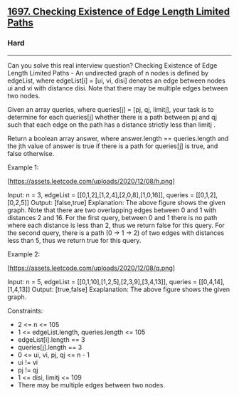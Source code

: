 <h2><a href="https://leetcode.com/problems/checking-existence-of-edge-length-limited-paths/">1697. Checking Existence of Edge Length Limited Paths</a></h2><h3>Hard</h3><hr>Can you solve this real interview question? Checking Existence of Edge Length Limited Paths - An undirected graph of n nodes is defined by edgeList, where edgeList[i] = [ui, vi, disi] denotes an edge between nodes ui and vi with distance disi. Note that there may be multiple edges between two nodes.

Given an array queries, where queries[j] = [pj, qj, limitj], your task is to determine for each queries[j] whether there is a path between pj and qj such that each edge on the path has a distance strictly less than limitj .

Return a boolean array answer, where answer.length == queries.length and the jth value of answer is true if there is a path for queries[j] is true, and false otherwise.



Example 1:

[https://assets.leetcode.com/uploads/2020/12/08/h.png]

Input: n = 3, edgeList = [[0,1,2],[1,2,4],[2,0,8],[1,0,16]], queries = [[0,1,2],[0,2,5]]
Output: [false,true]
Explanation: The above figure shows the given graph. Note that there are two overlapping edges between 0 and 1 with distances 2 and 16.
For the first query, between 0 and 1 there is no path where each distance is less than 2, thus we return false for this query.
For the second query, there is a path (0 -> 1 -> 2) of two edges with distances less than 5, thus we return true for this query.

Example 2:

[https://assets.leetcode.com/uploads/2020/12/08/q.png]

Input: n = 5, edgeList = [[0,1,10],[1,2,5],[2,3,9],[3,4,13]], queries = [[0,4,14],[1,4,13]]
Output: [true,false]
Exaplanation: The above figure shows the given graph.



Constraints:

- 2 <= n <= 105
- 1 <= edgeList.length, queries.length <= 105
- edgeList[i].length == 3
- queries[j].length == 3
- 0 <= ui, vi, pj, qj <= n - 1
- ui != vi
- pj != qj
- 1 <= disi, limitj <= 109
- There may be multiple edges between two nodes.
